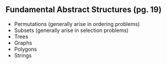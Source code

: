 ## Fundamental Abstract Structures (pg. 19)
* Permutations (generally arise in ordering problems)
* Subsets (generally arise in selection problems)
* Trees 
* Graphs
* Polygons
* Strings
